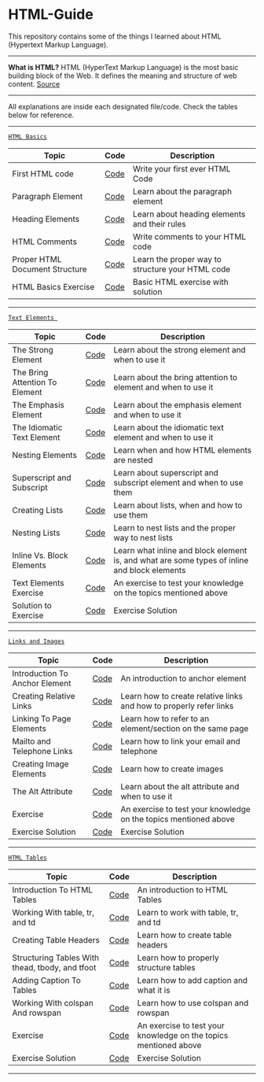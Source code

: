 # HTML-Guide
This repository contains some of the things I learned about HTML (Hypertext Markup Language).

***

**What is HTML?** 
HTML (HyperText Markup Language) is the most basic building block of the Web. It defines the meaning and structure of web content. [Source](https://developer.mozilla.org/en-US/docs/Web/HTML)

***

All explanations are inside each designated file/code. Check the tables below for reference.
___

[````HTML Basics````](https://github.com/quielLovesLasagna/HTML-Guide/tree/main/HTML%20Basics)

| Topic | Code | Description |
| ----------- | ----------- | ----------- |
| First HTML code | [Code](https://github.com/quielLovesLasagna/HTML-Guide/blob/main/HTML%20Basics/helloworld.html) | Write your first ever HTML Code |
| Paragraph Element | [Code](https://github.com/quielLovesLasagna/HTML-Guide/blob/main/HTML%20Basics/paragraph.html) | Learn about the paragraph element |
| Heading Elements | [Code](https://github.com/quielLovesLasagna/HTML-Guide/blob/main/HTML%20Basics/headingelements.html) | Learn about heading elements and their rules |
| HTML Comments | [Code](https://github.com/quielLovesLasagna/HTML-Guide/blob/main/HTML%20Basics/comments.html) | Write comments to your HTML code |
| Proper HTML Document Structure | [Code](https://github.com/quielLovesLasagna/HTML-Guide/blob/main/HTML%20Basics/documentstructure.html) | Learn the proper way to structure your HTML code |
| HTML Basics Exercise | [Code](https://github.com/quielLovesLasagna/HTML-Guide/blob/main/HTML%20Basics/html_basics_starter.html) | Basic HTML exercise with solution |

___

[````Text Elements ````](https://github.com/quielLovesLasagna/HTML-Guide/tree/main/Text%20Elements)

| Topic | Code | Description |
| ----------- | ----------- | ----------- |
| The Strong Element | [Code](https://github.com/quielLovesLasagna/HTML-Guide/blob/main/Text%20Elements/strongelement.html) | Learn about the strong element and when to use it |
| The Bring Attention To Element | [Code](https://github.com/quielLovesLasagna/HTML-Guide/blob/main/Text%20Elements/bringattentionelement.html) | Learn about the bring attention to element and when to use it |
| The Emphasis Element | [Code](https://github.com/quielLovesLasagna/HTML-Guide/blob/main/Text%20Elements/emphasiselement.html) | Learn about the emphasis element and when to use it |
| The Idiomatic Text Element | [Code](https://github.com/quielLovesLasagna/HTML-Guide/blob/main/Text%20Elements/idiomatictext.html) | Learn about the idiomatic text element and when to use it |
| Nesting Elements | [Code](https://github.com/quielLovesLasagna/HTML-Guide/blob/main/Text%20Elements/nesting.html) | Learn when and how HTML elements are nested |
| Superscript and Subscript | [Code](https://github.com/quielLovesLasagna/HTML-Guide/blob/main/Text%20Elements/superSubscripts.html) | Learn about superscript and subscript element and when to use them |
| Creating Lists | [Code](https://github.com/quielLovesLasagna/HTML-Guide/blob/main/Text%20Elements/lists.html) | Learn about lists, when and how to use them |
| Nesting Lists | [Code](https://github.com/quielLovesLasagna/HTML-Guide/blob/main/Text%20Elements/nestinglists.html) | Learn to nest lists and the proper way to nest lists |
| Inline Vs. Block Elements | [Code](https://github.com/quielLovesLasagna/HTML-Guide/blob/main/Text%20Elements/inlineAndBlock.html) | Learn what inline and block element is, and what are some types of inline and block elements |
| Text Elements Exercise | [Code](https://github.com/quielLovesLasagna/HTML-Guide/blob/main/Text%20Elements/TextElementsExerciseImage.png) | An exercise to test your knowledge on the topics mentioned above |
| Solution to Exercise | [Code](https://github.com/quielLovesLasagna/HTML-Guide/blob/main/Text%20Elements/solution.html) | Exercise Solution |

___

[````Links and Images````](https://github.com/quielLovesLasagna/HTML-Guide/tree/main/Links%20and%20Images)

| Topic | Code | Description |
| ----------- | ----------- | ----------- |
| Introduction To Anchor Element | [Code](https://github.com/quielLovesLasagna/HTML-Guide/blob/main/Links%20and%20Images/introToAnchor.html) | An introduction to anchor element |
| Creating Relative Links | [Code](https://github.com/quielLovesLasagna/HTML-Guide/blob/main/Links%20and%20Images/createRelativeLinks.html) | Learn how to create relative links and how to properly refer links |
| Linking To Page Elements | [Code](https://github.com/quielLovesLasagna/HTML-Guide/blob/main/Links%20and%20Images/linkingPageEl.html) | Learn how to refer to an element/section on the same page |
| Mailto and Telephone Links | [Code](https://github.com/quielLovesLasagna/HTML-Guide/blob/main/Links%20and%20Images/mailtoAndTeleLinks.html) | Learn how to link your email and telephone |
| Creating Image Elements | [Code](https://github.com/quielLovesLasagna/HTML-Guide/blob/main/Links%20and%20Images/createImg.html) | Learn how to create images |
| The Alt Attribute | [Code](https://github.com/quielLovesLasagna/HTML-Guide/blob/main/Links%20and%20Images/altAttr.html) | Learn about the alt attribute and when to use it |
| Exercise | [Code](https://github.com/quielLovesLasagna/HTML-Guide/tree/main/Links%20and%20Images/Exercise/Starter) | An exercise to test your knowledge on the topics mentioned above |
| Exercise Solution | [Code](https://github.com/quielLovesLasagna/HTML-Guide/tree/main/Links%20and%20Images/Exercise/Solution) | Exercise Solution |

___

[````HTML Tables````](https://github.com/quielLovesLasagna/HTML-Guide/tree/main/Tables)

| Topic | Code | Description |
| ----------- | ----------- | ----------- |
| Introduction To HTML Tables | [Code](https://github.com/quielLovesLasagna/HTML-Guide/blob/main/Tables/introToTables.html) | An introduction to HTML Tables |
| Working With table, tr, and td | [Code](https://github.com/quielLovesLasagna/HTML-Guide/blob/main/Tables/workingWithTables.html) | Learn to work with table, tr, and td |
| Creating Table Headers | [Code](https://github.com/quielLovesLasagna/HTML-Guide/blob/main/Tables/tableHeaders.html) | Learn how to create table headers |
| Structuring Tables With thead, tbody, and tfoot | [Code](https://github.com/quielLovesLasagna/HTML-Guide/blob/main/Tables/structuringTable.html) | Learn how to properly structure tables |
| Adding Caption To Tables | [Code](https://github.com/quielLovesLasagna/HTML-Guide/blob/main/Tables/tableCaption.html) | Learn how to add caption and what it is |
| Working With colspan And rowspan | [Code](https://github.com/quielLovesLasagna/HTML-Guide/blob/main/Tables/colspanAndrowSpan.html) | Learn how to use colspan and rowspan |
| Exercise | [Code](https://github.com/quielLovesLasagna/HTML-Guide/tree/main/Tables/Exercise/Starter) | An exercise to test your knowledge on the topics mentioned above |
| Exercise Solution | [Code](https://github.com/quielLovesLasagna/HTML-Guide/tree/main/Tables/Exercise/Solution) | Exercise Solution |

___
